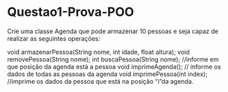 # Questao1-Prova-POO
 Crie uma classe Agenda que pode armazenar 10 pessoas e seja capaz de realizar as seguintes operações:

void armazenarPessoa(String nome, int idade, float altura);
void removePessoa(String nome);
int buscaPessoa(String nome); //informe em que posição da agenda está a pessoa
void imprimeAgenda(); // informe os dados de todas as pessoas da agenda
void imprimePessoa(int index); //imprime os dados da pessoa que está na posição “i”da agenda.
